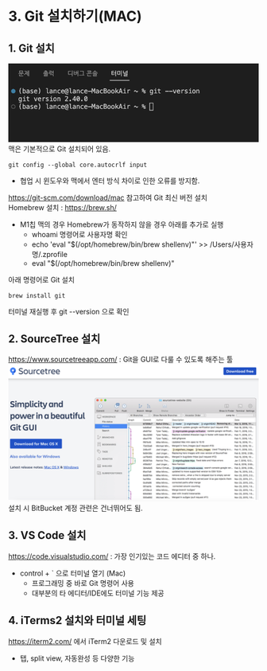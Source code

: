 # 3. Git 설치하기(MAC)

## 1. Git 설치
![](Images/2023-04-24-15-53-37.png)
맥은 기본적으로 Git 설치되어 있음.

```
git config --global core.autocrlf input
```
- 협업 시 윈도우와 맥에서 엔터 방식 차이로 인한 오류를 방지함.

  

https://git-scm.com/download/mac 참고하여 Git 최신 버전 설치  
Homebrew 설치 : https://brew.sh/
- M1칩 맥의 경우 Homebrew가 동작하지 않을 경우 아래를 추가로 실행
  - whoami 명령어로 사용자명 확인
  - echo 'eval "$(/opt/homebrew/bin/brew shellenv)"' >> /Users/사용자명/.zprofile
  - eval "$(/opt/homebrew/bin/brew shellenv)"

아래 명령어로 Git 설치
```
brew install git
```
터미널 재실행 후 git --version 으로 확인  

## 2. SourceTree 설치
https://www.sourcetreeapp.com/ : Git을 GUI로 다룰 수 있도록 해주는 툴  
![](Images/2023-04-24-16-14-07.png)
설치 시 BitBucket 계정 관련은 건너뛰어도 됨.  

## 3. VS Code 설치
https://code.visualstudio.com/ : 가장 인기있는 코드 에디터 중 하나.

- control + ` 으로 터미널 열기 (Mac)
  - 프로그래밍 중 바로 Git 명령어 사용
  - 대부분의 타 에디터/IDE에도 터미널 기능 제공

## 4. iTerms2 설치와 터미널 세팅
https://iterm2.com/ 에서 iTerm2 다운로드 및 설치
- 탭, split view, 자동완성 등 다양한 기능